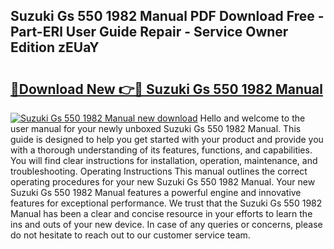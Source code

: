 ## Suzuki Gs 550 1982 Manual PDF Download Free - Part-ERl User Guide Repair - Service Owner Edition zEUaY

# <h2><a href="http://bc50932.oget.top/?id=Suzuki+Gs+550+1982+Manual">🔗Download New 👉🔴 Suzuki Gs 550 1982 Manual</a></h2>

[![Suzuki Gs 550 1982 Manual new download](https://i.imgur.com/5g1atiW.png)](http://bc50932.oget.top/?id=Suzuki+Gs+550+1982+Manual)
Hello and welcome to the user manual for your newly unboxed Suzuki Gs 550 1982 Manual. This guide is designed to help you get started with your product and provide you with a thorough understanding of its features, functions, and capabilities. You will find clear instructions for installation, operation, maintenance, and troubleshooting. Operating Instructions This manual outlines the correct operating procedures for your new Suzuki Gs 550 1982 Manual. Your new Suzuki Gs 550 1982 Manual features a powerful engine and innovative features for exceptional performance. We trust that the Suzuki Gs 550 1982 Manual has been a clear and concise resource in your efforts to learn the ins and outs of your new device. In case of any queries or concerns, please do not hesitate to reach out to our customer service team.
